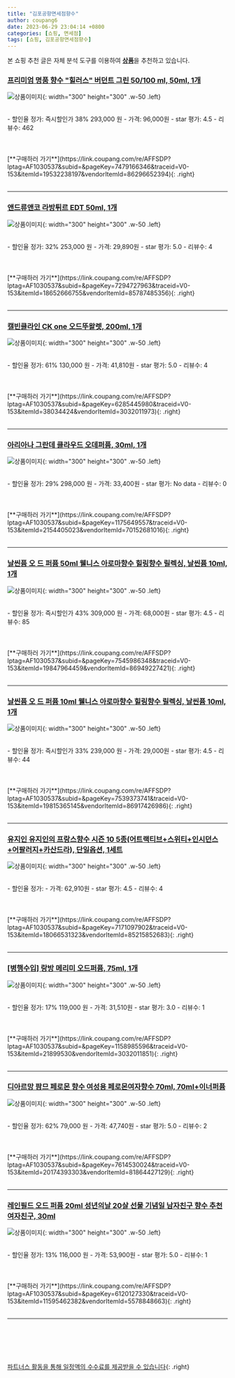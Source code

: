 ```yaml
---
title: "김포공항면세점향수"
author: coupang6
date: 2023-06-29 23:04:14 +0800
categories: [쇼핑, 면세점]
tags: [쇼핑, 김포공항면세점향수]
---
```


본 쇼핑 추천 글은 자체 분석 도구를 이용하여 [**상품**](https://link.coupang.com/a/bao1ui)을 추천하고 있습니다.

### [프리미엄 명품 향수 "힐러스" 버던트 그린 50/100 ml, 50ml, 1개](https://link.coupang.com/re/AFFSDP?lptag=AF1030537&subid=&pageKey=7479166346&traceid=V0-153&itemId=19532238197&vendorItemId=86296652394)

![상품이미지](https://thumbnail7.coupangcdn.com/thumbnails/remote/230x230ex/image/vendor_inventory/775f/12726f41554a0c34b873e7acb1608dda6aea665631d88958e7e8098d9f07.jpg){: width="300" height="300" .w-50 .left}


<br>
- 할인율 정가: 즉시할인가 38%  293,000   원
- 가격: 96,000원
- star 평가: 4.5
- 리뷰수: 462
<br>
<br>
<br>
<br>
[**구매하러 가기**](https://link.coupang.com/re/AFFSDP?lptag=AF1030537&subid=&pageKey=7479166346&traceid=V0-153&itemId=19532238197&vendorItemId=86296652394){: .right}
<br>
<br>

---

### [앤드류앤코 라방튀르 EDT 50ml, 1개](https://link.coupang.com/re/AFFSDP?lptag=AF1030537&subid=&pageKey=7294727963&traceid=V0-153&itemId=18652666755&vendorItemId=85787485356)

![상품이미지](https://thumbnail6.coupangcdn.com/thumbnails/remote/230x230ex/image/vendor_inventory/8746/0b576f1345e489b4b1fa59cea2f092f21b3727512c907e11c81384732a73.jpg){: width="300" height="300" .w-50 .left}


<br>
- 할인율 정가: 32%  253,000   원
- 가격: 29,890원
- star 평가: 5.0
- 리뷰수: 4
<br>
<br>
<br>
<br>
[**구매하러 가기**](https://link.coupang.com/re/AFFSDP?lptag=AF1030537&subid=&pageKey=7294727963&traceid=V0-153&itemId=18652666755&vendorItemId=85787485356){: .right}
<br>
<br>

---

### [캘빈클라인 CK one 오드뚜왈렛, 200ml, 1개](https://link.coupang.com/re/AFFSDP?lptag=AF1030537&subid=&pageKey=6285445980&traceid=V0-153&itemId=38034424&vendorItemId=3032011973)

![상품이미지](https://thumbnail6.coupangcdn.com/thumbnails/remote/230x230ex/image/product/image/vendoritem/2019/02/14/3032011973/b60f51cd-57a6-433d-a179-f2530f0c35a7.jpg){: width="300" height="300" .w-50 .left}


<br>
- 할인율 정가: 61%  130,000   원
- 가격: 41,810원
- star 평가: 5.0
- 리뷰수: 4
<br>
<br>
<br>
<br>
[**구매하러 가기**](https://link.coupang.com/re/AFFSDP?lptag=AF1030537&subid=&pageKey=6285445980&traceid=V0-153&itemId=38034424&vendorItemId=3032011973){: .right}
<br>
<br>

---

### [아리아나 그란데 클라우드 오데퍼퓸, 30ml, 1개](https://link.coupang.com/re/AFFSDP?lptag=AF1030537&subid=&pageKey=1175649557&traceid=V0-153&itemId=2154405023&vendorItemId=70152681016)

![상품이미지](https://thumbnail8.coupangcdn.com/thumbnails/remote/230x230ex/image/retail/images/30495926973493-686c6095-33a9-406c-9fc2-7b7a5f8f1388.jpg){: width="300" height="300" .w-50 .left}


<br>
- 할인율 정가: 29%  298,000   원
- 가격: 33,400원
- star 평가: No data
- 리뷰수: 0
<br>
<br>
<br>
<br>
[**구매하러 가기**](https://link.coupang.com/re/AFFSDP?lptag=AF1030537&subid=&pageKey=1175649557&traceid=V0-153&itemId=2154405023&vendorItemId=70152681016){: .right}
<br>
<br>

---

### [날씬퓸 오 드 퍼퓸 50ml 웰니스 아로마향수 힐링향수 릴렉싱, 날씬퓸 10ml, 1개](https://link.coupang.com/re/AFFSDP?lptag=AF1030537&subid=&pageKey=7545986348&traceid=V0-153&itemId=19847964459&vendorItemId=86949227421)

![상품이미지](https://thumbnail7.coupangcdn.com/thumbnails/remote/230x230ex/image/vendor_inventory/66b8/f4c468e645fb81c35d5eecc990d91496bd734f956c28c01845b566a60664.jpg){: width="300" height="300" .w-50 .left}


<br>
- 할인율 정가: 즉시할인가 43%  309,000   원
- 가격: 68,000원
- star 평가: 4.5
- 리뷰수: 85
<br>
<br>
<br>
<br>
[**구매하러 가기**](https://link.coupang.com/re/AFFSDP?lptag=AF1030537&subid=&pageKey=7545986348&traceid=V0-153&itemId=19847964459&vendorItemId=86949227421){: .right}
<br>
<br>

---

### [날씬퓸 오 드 퍼퓸 10ml 웰니스 아로마향수 힐링향수 릴렉싱, 날씬퓸 10ml, 1개](https://link.coupang.com/re/AFFSDP?lptag=AF1030537&subid=&pageKey=7539373741&traceid=V0-153&itemId=19815365145&vendorItemId=86917426986)

![상품이미지](https://thumbnail9.coupangcdn.com/thumbnails/remote/230x230ex/image/vendor_inventory/e7bb/631c8f4a63cd654f30cf13b3c8407a1edbb8b50a93af3ba8c0f15899bece.png){: width="300" height="300" .w-50 .left}


<br>
- 할인율 정가: 즉시할인가 33%  239,000   원
- 가격: 29,000원
- star 평가: 4.5
- 리뷰수: 44
<br>
<br>
<br>
<br>
[**구매하러 가기**](https://link.coupang.com/re/AFFSDP?lptag=AF1030537&subid=&pageKey=7539373741&traceid=V0-153&itemId=19815365145&vendorItemId=86917426986){: .right}
<br>
<br>

---

### [유지인 유지인의 프랑스향수 시즌 10 5종(어트랙티브+스위티+인시던스+어팔러지+카산드라), 단일옵션, 1세트](https://link.coupang.com/re/AFFSDP?lptag=AF1030537&subid=&pageKey=7171097902&traceid=V0-153&itemId=18066531323&vendorItemId=85215852683)

![상품이미지](https://thumbnail6.coupangcdn.com/thumbnails/remote/230x230ex/image/vendor_inventory/36c9/84bcf7721ccf66b8b4089c7a9b59548fefca1f69fd0f38e7f0b38cc523f8.jpg){: width="300" height="300" .w-50 .left}


<br>
- 할인율 정가: 
- 가격: 62,910원
- star 평가: 4.5
- 리뷰수: 4
<br>
<br>
<br>
<br>
[**구매하러 가기**](https://link.coupang.com/re/AFFSDP?lptag=AF1030537&subid=&pageKey=7171097902&traceid=V0-153&itemId=18066531323&vendorItemId=85215852683){: .right}
<br>
<br>

---

### [[병행수입] 랑방 메리미 오드퍼퓸, 75ml, 1개](https://link.coupang.com/re/AFFSDP?lptag=AF1030537&subid=&pageKey=1158985596&traceid=V0-153&itemId=21899530&vendorItemId=3032011851)

![상품이미지](https://thumbnail7.coupangcdn.com/thumbnails/remote/230x230ex/image/product/image/vendoritem/2019/02/22/3032011851/469389f8-345b-493a-b846-5d0f077ecd25.jpg){: width="300" height="300" .w-50 .left}


<br>
- 할인율 정가: 17%  119,000   원
- 가격: 31,510원
- star 평가: 3.0
- 리뷰수: 1
<br>
<br>
<br>
<br>
[**구매하러 가기**](https://link.coupang.com/re/AFFSDP?lptag=AF1030537&subid=&pageKey=1158985596&traceid=V0-153&itemId=21899530&vendorItemId=3032011851){: .right}
<br>
<br>

---

### [디아르망 팜므 페로몬 향수 여성용 페로몬여자향수 70ml, 70ml+이너퍼퓸](https://link.coupang.com/re/AFFSDP?lptag=AF1030537&subid=&pageKey=7614530024&traceid=V0-153&itemId=20174393303&vendorItemId=81864427129)

![상품이미지](https://thumbnail9.coupangcdn.com/thumbnails/remote/230x230ex/image/vendor_inventory/fd06/f79e902f569718ad4cbd0913a7b374fc35ba9d35c13265c09e238033ff50.jpg){: width="300" height="300" .w-50 .left}


<br>
- 할인율 정가: 62%  79,000   원
- 가격: 47,740원
- star 평가: 5.0
- 리뷰수: 2
<br>
<br>
<br>
<br>
[**구매하러 가기**](https://link.coupang.com/re/AFFSDP?lptag=AF1030537&subid=&pageKey=7614530024&traceid=V0-153&itemId=20174393303&vendorItemId=81864427129){: .right}
<br>
<br>

---

### [레인필드 오드 퍼퓸 20ml 성년의날 20살 선물 기념일 남자친구 향수 추천 여자친구, 30ml](https://link.coupang.com/re/AFFSDP?lptag=AF1030537&subid=&pageKey=6120127330&traceid=V0-153&itemId=11595462382&vendorItemId=5578848663)

![상품이미지](https://thumbnail10.coupangcdn.com/thumbnails/remote/230x230ex/image/vendor_inventory/9bd1/776e5ce81e34e4c1c9e43fd7632c9ab9956c3c925e2e9e8384a3fc9f1ec6.jpg){: width="300" height="300" .w-50 .left}


<br>
- 할인율 정가: 13%  116,000   원
- 가격: 53,900원
- star 평가: 5.0
- 리뷰수: 1
<br>
<br>
<br>
<br>
[**구매하러 가기**](https://link.coupang.com/re/AFFSDP?lptag=AF1030537&subid=&pageKey=6120127330&traceid=V0-153&itemId=11595462382&vendorItemId=5578848663){: .right}
<br>
<br>

---
<br><br><br><br><br> [파트너스 활동을 통해 일정액의 수수료를 제공받을 수 있습니다](https://link.coupang.com/a/bao1ui){: .right}